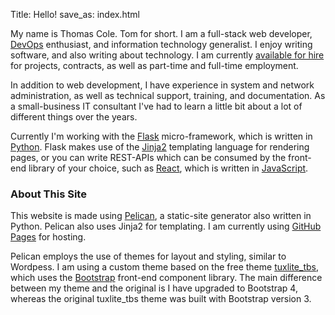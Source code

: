 Title: Hello!
save_as: index.html

My name is Thomas Cole. Tom for short. I am a full-stack web developer, [DevOps](https://www.atlassian.com/devops) enthusiast, and information technology generalist. I enjoy writing software, and also writing about technology. I am currently [available for hire](contact/) for projects, contracts, as well as part-time and full-time employment.

In addition to web development, I have experience in system and network administration, as well as technical support, training, and documentation. As a small-business IT consultant I've had to learn a little bit about a lot of different things over the years.

Currently I'm working with the [Flask](https://palletsprojects.com/p/flask/) micro-framework, which is written in [Python](https://www.python.org/). Flask makes use of the [Jinja2](https://palletsprojects.com/p/jinja/) templating language for rendering pages, or you can write REST-APIs which can be consumed by the front-end library of your choice, such as [React](https://reactjs.org/), which is written in [JavaScript](https://developer.mozilla.org/en-US/docs/Web/JavaScript).

### About This Site

This website is made using [Pelican](https://blog.getpelican.com/), a static-site generator also written in Python. Pelican also uses Jinja2 for templating. I am currently using [GitHub Pages](https://pages.github.com) for hosting.

Pelican employs the use of themes for layout and styling, similar to Wordpess. I am using a custom theme based on the free theme [tuxlite_tbs](https://github.com/getpelican/pelican-themes/tree/master/tuxlite_tbs), which uses the [Bootstrap](https://getbootstrap.com/) front-end component library. The main difference between my theme and the original is I have upgraded to Bootstrap 4, whereas the original tuxlite_tbs theme was built with Bootstrap version 3.